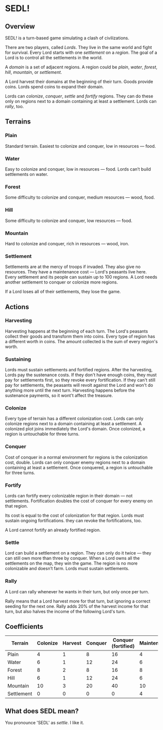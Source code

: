# SEDL!
## Overview
SEDL! is a turn-based game simulating a clash of civilizations.

There are two players, called *Lords*. They live in the same world and fight for survival. 
Every Lord starts with one *settlement* on a *region*. The goal of a Lord is to control all the settlements in the world.

A *domain* is a set of adjacent regions. A region could be *plain*, *water*, *forest*, *hill*, *mountain*, or *settlement*.

A Lord harvest their domains at the beginning of their turn. Goods provide coins. Lords spend coins to expand their domain.

Lords can *colonize*, *conquer*, *settle* and *fortify* regions. They can do these only on regions next to a domain containing at least a settlement. Lords can *rally*, too.

## Terrains
### Plain
Standard terrain. Easiest to colonize and conquer, low in resources — food.
### Water
Easy to colonize and conquer, low in resources — food. Lords can’t build settlements on water.
### Forest
Some difficulty to colonize and conquer, medium resources — wood, food.
### Hill
Some difficulty to colonize and conquer, low resources — food.
### Mountain
Hard to colonize and conquer, rich in resources — wood, iron.
### Settlement
Settlements are at the mercy of troops if invaded. They also give no resources. They have a maintenance cost — Lord's peasants live here. 
Every settlement and its people can sustain up to 100 regions. A Lord needs another settlement to conquer or colonize more regions.

If a Lord loses all of their settlements, they lose the game.

## Actions
### Harvesting
Harvesting happens at the beginning of each turn. The Lord's peasants collect their goods and transform them into coins.
Every type of region has a different worth in coins. The amount collected is the sum of every region's worth. 
### Sustaining
Lords must sustain settlements and fortified regions. After the harvesting, Lords pay the sustenance costs. 
If they don't have enough coins, they must pay for settlements first, so they revoke every fortification. 
If they can't still pay for settlements, the peasants will revolt against the Lord and won't do anything more until the next turn.
Harvesting happens before the sustenance payments, so it wont't affect the treasure.  

### Colonize
Every type of terrain has a different colonization cost. Lords can only colonize regions next to a domain containing at least a settlement.
A colonized plot joins immediately the Lord's domain.
Once colonized, a region is untouchable for three turns.

### Conquer
Cost of conquer in a normal environment for regions is the colonization cost, double.
Lords can only conquer enemy regions next to a domain containing at least a settlement.
Once conquered, a region is untouchable for three turns.

### Fortify
Lords can fortify every colonizable region in their domain — not settlements.
Fortification doubles the cost of conquer for every enemy on that region.

Its cost is equal to the cost of colonization for that region. 
Lords must sustain ongoing fortifications. they can revoke the fortifications, too.

A Lord cannot fortify an already fortified region.

### Settle
Lord can build a settlement on a region. They can only do it twice — they can still own more than three by conquer. When a Lord owns all the settlements on the map, they win the game.
The region is no more colonizable and doesn’t farm. Lords must sustain settlements.

### Rally
A Lord can rally whenever he wants in their turn, but only once per turn.

Rally means that a Lord harvest more for that turn, but ignoring a correct seeding for the next one.
Rally adds 20% of the harvest income for that turn, but also halves the income of the following Lord's turn.

## Coefficients

|Terrain   |Colonize|Harvest|Conquer|Conquer (fortified)|Maintenance|
|----------|--------|-------|-------|-------------------|-----------|
|Plain     |4       |1      |8      |16                 |4          |
|Water     |6       |1      |12     |24                 |6          |
|Forest    |8       |2      |8      |16                 |8          |
|Hill      |6       |1      |12     |24                 |6          |
|Mountain  |10      |3      |20     |40                 |10         |
|Settlement|0       |0      |0      |0                  |4          |

## What does SEDL mean?
You pronounce 'SEDL' as *settle*. I like it.
